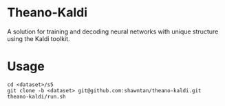 Theano-Kaldi
============

A solution for training and decoding neural networks with unique structure
using the Kaldi toolkit.

# Usage
```
cd <dataset>/s5
git clone -b <dataset> git@github.com:shawntan/theano-kaldi.git
theano-kaldi/run.sh
```
